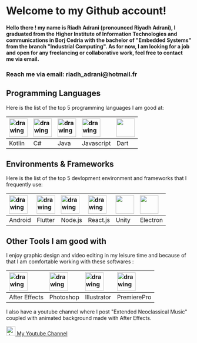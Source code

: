 # Welcome to my Github account!

<h4>Hello there ! my name is Riadh Adrani (pronounced Riyadh Adrani), I graduated from the Higher Institute of Information Technologies and communications in Borj Cedria with the bachelor of "Embedded Systems" from the branch "Industrial Computing". As for now, I am looking for a job and open for any freelancing or collaborative work, feel free to contact me via email.</h4>

<h3>Reach me via email: riadh_adrani@hotmail.fr</h3> 

## Programming Languages

Here is the list of the top 5 programming languages I am good at:
          
|<img src="https://cdn.worldvectorlogo.com/logos/kotlin-1.svg" alt="drawing" width="50"/>|<img src="https://cdnlogo.com/logos/c/27/c.svg" alt="drawing" width="50" />      | <img src="https://cdn.worldvectorlogo.com/logos/java.svg" alt="drawing" width="50" />| <img src="https://upload.wikimedia.org/wikipedia/commons/thumb/9/99/Unofficial_JavaScript_logo_2.svg/480px-Unofficial_JavaScript_logo_2.svg.png" alt="drawing" width="50"/> | <img src="https://avatars1.githubusercontent.com/u/1609975?s=200&v=4" width="50">|
| :------------ | :----------- |:----------- |:----------- |:-----------|
| Kotlin|C#|Java|Javascript|Dart|

## Environments & Frameworks

Here is the list of the top 5 devlopment environment and frameworks that I frequently use:

|<img src="https://2.bp.blogspot.com/-tzm1twY_ENM/XlCRuI0ZkRI/AAAAAAAAOso/BmNOUANXWxwc5vwslNw3WpjrDlgs9PuwQCLcBGAsYHQ/s1600/pasted%2Bimage%2B0.png" alt="drawing" width="50"/>      |<img src="https://flutter.dev/assets/images/shared/brand/flutter/logo/flutter-mono-81x100.png" alt="drawing" width="50" />|<img src="https://img.icons8.com/color/452/nodejs.png" alt="drawing" width="50" />| <img src="https://cdn.iconscout.com/icon/free/png-256/react-1-282599.png" alt="drawing" width="50"/> | <img src="https://cdn0.iconfinder.com/data/icons/web-social-and-folder-icons/512/Unity_3D.png" width="50">| <img src="https://www.vectorlogo.zone/logos/electronjs/electronjs-icon.svg" width="50">|
| :------------ | :----------- |:----------- |:----------- |:-----------|:----------|
| Android|Flutter|Node.js|React.js|Unity|Electron|

## Other Tools I am good with

I enjoy graphic design and video editing in my leisure time and because of that I am comfortable working with these softwares :

|<img src="https://upload.wikimedia.org/wikipedia/commons/thumb/c/cb/Adobe_After_Effects_CC_icon.svg/1051px-Adobe_After_Effects_CC_icon.svg.png" alt="drawing" width="50"/>      |<img src="https://upload.wikimedia.org/wikipedia/commons/thumb/a/af/Adobe_Photoshop_CC_icon.svg/1051px-Adobe_Photoshop_CC_icon.svg.png" alt="drawing" width="50" />|<img src="https://upload.wikimedia.org/wikipedia/commons/thumb/f/fb/Adobe_Illustrator_CC_icon.svg/1051px-Adobe_Illustrator_CC_icon.svg.png" alt="drawing" width="50" />| <img src="https://upload.wikimedia.org/wikipedia/commons/thumb/4/40/Adobe_Premiere_Pro_CC_icon.svg/1200px-Adobe_Premiere_Pro_CC_icon.svg.png" alt="drawing" width="50"/> |
| :------------ | :----------- |:----------- |:----------- |
|After Effects|Photoshop|Illustrator|PremierePro|

I also have a youtube channel where I post "Extended Neoclassical Music" coupled with animated background made with After Effects.

<a href="https://www.youtube.com/c/AdraniRiadh/" target="_blank"><img src="https://yt3.ggpht.com/ytc/AKedOLTuwDHV9_TkGaq9KGJ0a3B1GIgRqmEFouewFQfM=s88-c-k-c0x00ffffff-no-rj" alt="drawing" width="25"/> My Youtube Channel</a>
